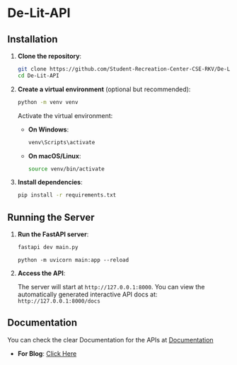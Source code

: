 # De-Lit-API

## Installation

1. **Clone the repository**:

    ```bash
    git clone https://github.com/Student-Recreation-Center-CSE-RKV/De-Lit-API.git
    cd De-Lit-API
    ```

2. **Create a virtual environment** (optional but recommended):

    ```bash
    python -m venv venv
    ```

   Activate the virtual environment:

   - **On Windows**:

     ```bash
     venv\Scripts\activate
     ```

   - **On macOS/Linux**:

     ```bash
     source venv/bin/activate
     ```

3. **Install dependencies**:

    ```bash
    pip install -r requirements.txt
    ```

## Running the Server

1. **Run the FastAPI server**:

    ```bash
    fastapi dev main.py
    ```
    ```windows
    python -m uvicorn main:app --reload
    ```

2. **Access the API**:

   The server will start at `http://127.0.0.1:8000`. You can view the automatically generated interactive API docs at: `http://127.0.0.1:8000/docs`


## Documentation

You can check the clear Documentation for the APIs at [Documentation](https://github.com/Student-Recreation-Center-CSE-RKV/De-Lit-API/tree/main/Documentation)

- **For Blog**: [Click Here](https://github.com/Student-Recreation-Center-CSE-RKV/De-Lit-API/tree/main/Documentation/blog.md)
